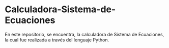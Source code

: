 # Calculadora-Sistema-de-Ecuaciones
En este repositorio, se encuentra, la calculadora de Sistema de Ecuaciones, la cual fue realizada a través del lenguaje Python.
